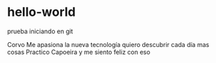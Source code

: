 # hello-world
prueba iniciando en git

Corvo
Me apasiona la nueva tecnología quiero descubrir cada día mas cosas 
Practico Capoeira y me siento feliz con eso 


